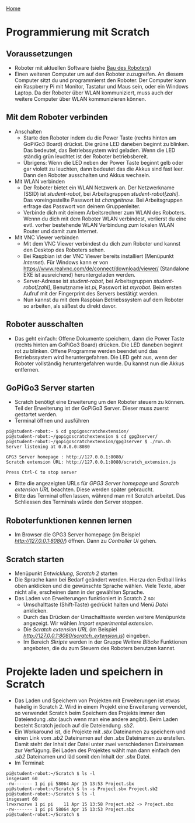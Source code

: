 [Home](../..)

# Programmierung mit Scratch

## Voraussetzungen

* Roboter mit aktuellen Software (siehe [Bau des Roboters](../build_a_robot))
* Einen weiteren Computer um auf den Roboter zuzugreifen. An diesem Computer sitzt du und programmierst den Roboter. Der Computer kann ein Raspberry Pi mit Monitor, Tastatur und Maus sein, oder ein Windows Laptop. Da der Roboter über WLAN kommuniziert, muss auch der weitere Computer über WLAN kommunizieren können.

## Mit dem Roboter verbinden

* Anschalten
  * Starte den Roboter indem du die Power Taste (rechts hinten am GoPiGo3 Board) drückst. Die grüne LED daneben beginnt zu blinken. Das bedeutet, das Betriebssystem wird geladen. Wenn die LED ständig grün leuchtet ist der Roboter betriebsbereit.
  * Übrigens: Wenn die LED neben der Power Taste beginnt gelb oder gar violett zu leuchten, dann bedeutet das die Akkus sind fast leer. Dann den Roboter ausschalten und Akkus wechseln.
* Mit WLAN verbinden
  * Der Roboter bietet ein WLAN Netzwerk an. Der Netzwerkname (SSID) ist *student-robot*, bei Arbeitsgruppen *student-robot[zahl]*. Das voreingestellte Passwort ist *changeitnow*. Bei Arbeitsgruppen erfrage das Passwort von deinem Gruppenleiter.
  * Verbinde dich mit deinem Arbeitsrechner zum WLAN des Roboters. Wennn du dich mit dem Roboter WLAN verbindest, verlierst du eine evtl. vorher bestehende WLAN Verbindung zum lokalen WLAN Router und damit zum Internet.
* Mit VNC Viewer verbinden
  * Mit dem VNC Viewer verbindest du dich zum Roboter und kannst den Desktop des Roboters sehen.
  * Bei Raspbian ist der VNC Viewer bereits installiert (Menüpunkt *Internet*). Für Windows kann er von https://www.realvnc.com/de/connect/download/viewer/ (Standalone EXE ist ausreichend) heruntergeladen werden.
  * Server-Adresse ist *student-robot*, bei Arbeitsgruppen *student-robot[zahl]*, Benutzname ist *pi*, Passwort ist *myrobot*. Beim ersten Aufruf mit der Fingerprint des Servers bestätigt werden.
  * Nun kannst du mit dem Raspbian Betriebssystem auf dem Roboter so arbeiten, als säßest du direkt davor.

## Roboter ausschalten

* Das geht einfach: Offene Dokumente speichern, dann die Power Taste (rechts hinten am GoPiGo3 Board) drücken. Die LED daneben beginnt rot zu blinken. Offene Programme werden beendet und das Betriebssystem wird heruntergefahren. Die LED geht aus, wenn der Roboter vollständig heruntergefahren wurde. Du kannst nun die Akkus entfernen.

## GoPiGo3 Server starten

* Scratch benötigt eine Erweiterung um den Roboter steuern zu können. Teil der Erweiterung ist der GoPiGo3 Server. Dieser muss zuerst gestartet werden.
* Terminal öffnen und ausführen
```
pi@student-robot:~ $ cd gopigoscratchextension/
pi@student-robot:~/gopigoscratchextension $ cd gpg3server/
pi@student-robot:~/gopigoscratchextension/gpg3server $ ./run.sh 
Server listening at 0.0.0.0:8080

GPG3 Server homepage : http://127.0.0.1:8080/
Scratch extension URL: http://127.0.0.1:8080/scratch_extension.js

Press Ctrl-C to stop server
```
* Bitte die angezeigten URLs für *GPG3 Server homepage* und *Scratch extension URL* beachten. Diese werden später gebraucht.
* Bitte das Terminal offen lassen, während man mit Scratch arbeitet. Das Schliessen des Terminals würde den Server stoppen.

## Roboterfunktionen kennen lernen

* Im Browser die GPG3 Server homepage (im Beispiel *http://127.0.0.1:8080/*) öffnen. Dann zu *Controller UI* gehen.

## Scratch starten

* Menüpunkt *Entwicklung*, *Scratch 2* starten
* Die Sprache kann bei Bedarf geändert werden. Hierzu den Erdball links oben anklicken und die gewünschte Sprache wählen. Viele Texte, aber nicht alle, erscheinen dann in der gewählten Sprache.
* Das Laden von Erweiterungen funktioniert in Scratch 2 so:
  * Umschalttaste (Shift-Taste) gedrückt halten und Menü *Datei* anklicken.
  * Durch das Drücken der Umschalttaste werden weitere Menüpunkte angezeigt. Wir wählen *Import experimental extension*.
  * Die *Scratch extension URL* (im Beispiel *http://127.0.0.1:8080/scratch_extension.js*) eingeben.
  * Im Bereich *Skripte* werden in der Gruppe *Weitere Blöcke* Funktionen angeboten, die du zum Steuern des Roboters benutzen kannst.
  
# Projekte laden und speichern in Scratch

* Das Laden und Speichern von Projekten mit Erweiterungen ist etwas hakelig in Scratch 2. Wird in einem Projekt eine Erweiterung verwendet, so verwendet Scratch beim Speichern des Projekts immer den Dateiendung *.sbx* (auch wenn man eine andere angibt). Beim Laden besteht Scratch jedoch auf die Dateiendung *.sb2*.
* Ein Workaround ist, die Projekte mit *.sbx* Dateinamen zu speichern und einen Link vom *.sb2* Dateinamen auf den *.sbx* Dateinamen zu erstellen. Damit steht der Inhalt der Datei unter zwei verschiedenen Dateinamen zur Verfügung. Bei Laden des Projektes wählt man dann einfach den *.sb2* Dateinamen und läd somit den Inhalt der *.sbx* Datei.
* Im Terminal:
```
pi@student-robot:~/Scratch $ ls -l
insgesamt 60
-rw------- 1 pi pi 58064 Apr 15 13:53 Project.sbx
pi@student-robot:~/Scratch $ ln -s Project.sbx Project.sb2
pi@student-robot:~/Scratch $ ls -l
insgesamt 60
lrwxrwxrwx 1 pi pi    11 Apr 15 13:58 Project.sb2 -> Project.sbx
-rw------- 1 pi pi 58064 Apr 15 13:53 Project.sbx
pi@student-robot:~/Scratch $ 
```
